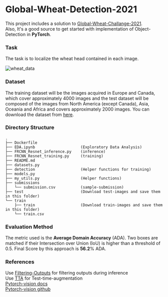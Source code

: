 # Global-Wheat-Detection-2021
This project includes a solution to [Global-Wheat-Challange-2021](https://www.aicrowd.com/challenges/global-wheat-challenge-2021).<br>
Also, It's a good source to get started with implementation of Object-Detection in **PyTorch**.

### Task
The task is to localize the wheat head contained in each image.

![wheat_data](https://user-images.githubusercontent.com/59660566/125678202-547f128a-eb5a-4e56-9890-2660247542a6.png)

### Dataset
The training dataset will be the images acquired in Europe and Canada, which cover approximately 4000 images and the test dataset will be composed of the images from North America (except Canada), Asia, Oceania and Africa and covers approximately 2000 images.
You can download the dataset from [here](https://www.aicrowd.com/challenges/global-wheat-challenge-2021/dataset_files).

### Directory Structure

```
.
├── Dockerfile 
├── EDA.ipynb                    (Exploratory Data Analysis)
├── FRCNN_Resnet_inference.py    (inference)
├── FRCNN_Resnet_training.py     (training)
├── README.md
├── datasets.py 
├── detection                    (Helper functions for training)
├── models.py 
├── my_utils.py                  (Helper functions)
├── submissions
│   └── submission.csv           (sample-submission)
├── test                         (Download test-images and save them in this folder)
└── train
    ├── train                    (Download train-images and save them in this folder)
    └── train.csv
```

### Evaluation Method
The metric used is the **Average Domain Accuracy** (ADA). Two boxes are matched if their Intersection over Union (IoU) is higher than a threshold of 0.5. Final Score by this approach is **56.2**% ADA. 


### References
Use [Filtering-Outputs](https://github.com/ZFTurbo/Weighted-Boxes-Fusion) for filtering outputs during inference<br>
Use [TTA](https://github.com/kentaroy47/ODA-Object-Detection-ttA) for Test-time-augmentation<br>
[Pytorch-vision docs](https://pytorch.org/tutorials/intermediate/torchvision_tutorial.html)<br>
[Pytorch-vision github](https://github.com/pytorch/vision)
